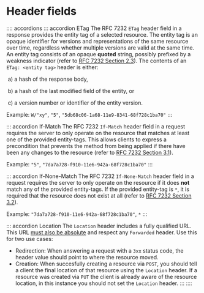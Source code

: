 # Header fields

:::: accordions
::: accordion ETag
The RFC 7232 `ETag` header field in a response provides the entity tag of a selected resource. The entity tag is an opaque identifier for versions and representations of the same resource over time, regardless whether multiple versions are valid at the same time.
An entity tag consists of an opaque **quoted** string, possibly prefixed by a weakness indicator (refer to [RFC 7232 Section 2.3](https://tools.ietf.org/html/rfc7232#section-2.3)).
The contents of an `ETag: <entity tag>` header is either:

​ a) a hash of the response body,

​ b) a hash of the last modified field of the entity, or

​ c) a version number or identifier of the entity version.

Example: `W/"xy"`, `"5"`, `"5db68c06-1a68-11e9-8341-68f728c1ba70"`
:::

::: accordion If-Match
The RFC 7232 `If-Match` header field in a request requires the server to only operate on the resource that matches at least one of the provided entity-tags.
This allows clients to express a precondition that prevents the method from being applied if there have been any changes to the resource (refer to [RFC 7232 Section 3.1](https://tools.ietf.org/html/rfc7232#section-3.1)).

Example: `"5"`, `"7da7a728-f910-11e6-942a-68f728c1ba70"`
:::

::: accordion If-None-Match
The RFC 7232 `If-None-Match` header field in a request requires the server to only operate on the resource if it does **not** match any of the provided entity-tags. If the provided entity-tag is `*`, it is required that the resource does not exist at all (refer to [RFC 7232 Section 3.2](https://tools.ietf.org/html/rfc7232#section-3.2)).

Example: `"7da7a728-f910-11e6-942a-68f728c1ba70"`, `*`
:::

::: accordion Location
The `Location` header includes a fully qualified URL. This URL [must also be absolute](/guidelines/r100032) and respect any `Forwarded` header.
Use this for two use cases:

- Redirection: When answering a request with a `3xx` status code, the header value should point to where the resource moved.
- Creation: When succesfully creating a resource via `POST`, you should tell a client the final location of that resource using the `Location` header. If a resource was created via `PUT` the client is already aware of the resource location, in this instance you should not set the `Location` header.
  :::
  ::::
